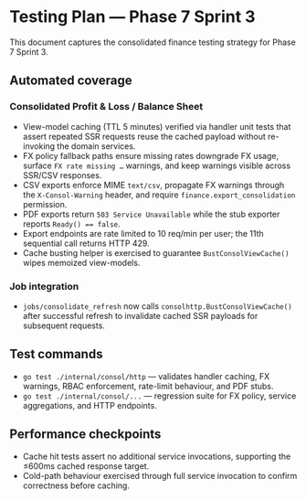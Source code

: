 # Testing Plan — Phase 7 Sprint 3

This document captures the consolidated finance testing strategy for Phase 7 Sprint 3.

## Automated coverage

### Consolidated Profit & Loss / Balance Sheet

- View-model caching (TTL 5 minutes) verified via handler unit tests that assert repeated SSR requests reuse the cached payload without re-invoking the domain services.
- FX policy fallback paths ensure missing rates downgrade FX usage, surface `FX rate missing …` warnings, and keep warnings visible across SSR/CSV responses.
- CSV exports enforce MIME `text/csv`, propagate FX warnings through the `X-Consol-Warning` header, and require `finance.export_consolidation` permission.
- PDF exports return `503 Service Unavailable` while the stub exporter reports `Ready() == false`.
- Export endpoints are rate limited to 10 req/min per user; the 11th sequential call returns HTTP 429.
- Cache busting helper is exercised to guarantee `BustConsolViewCache()` wipes memoized view-models.

### Job integration

- `jobs/consolidate_refresh` now calls `consolhttp.BustConsolViewCache()` after successful refresh to invalidate cached SSR payloads for subsequent requests.

## Test commands

- `go test ./internal/consol/http` — validates handler caching, FX warnings, RBAC enforcement, rate-limit behaviour, and PDF stubs.
- `go test ./internal/consol/...` — regression suite for FX policy, service aggregations, and HTTP endpoints.

## Performance checkpoints

- Cache hit tests assert no additional service invocations, supporting the ≤600ms cached response target.
- Cold-path behaviour exercised through full service invocation to confirm correctness before caching.
